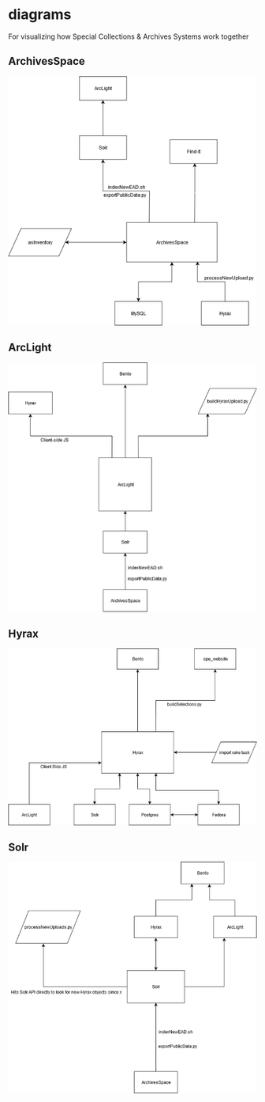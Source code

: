 # diagrams
For visualizing how Special Collections &amp; Archives Systems work together

## ArchivesSpace

![ArchivesSpace diagram](ArchivesSpace.png)

## ArcLight

![ArcLight diagram](ArcLight.png)

## Hyrax

![Hyrax diagram](Hyrax.png)

## Solr

![Solr diagram](Solr.png)
